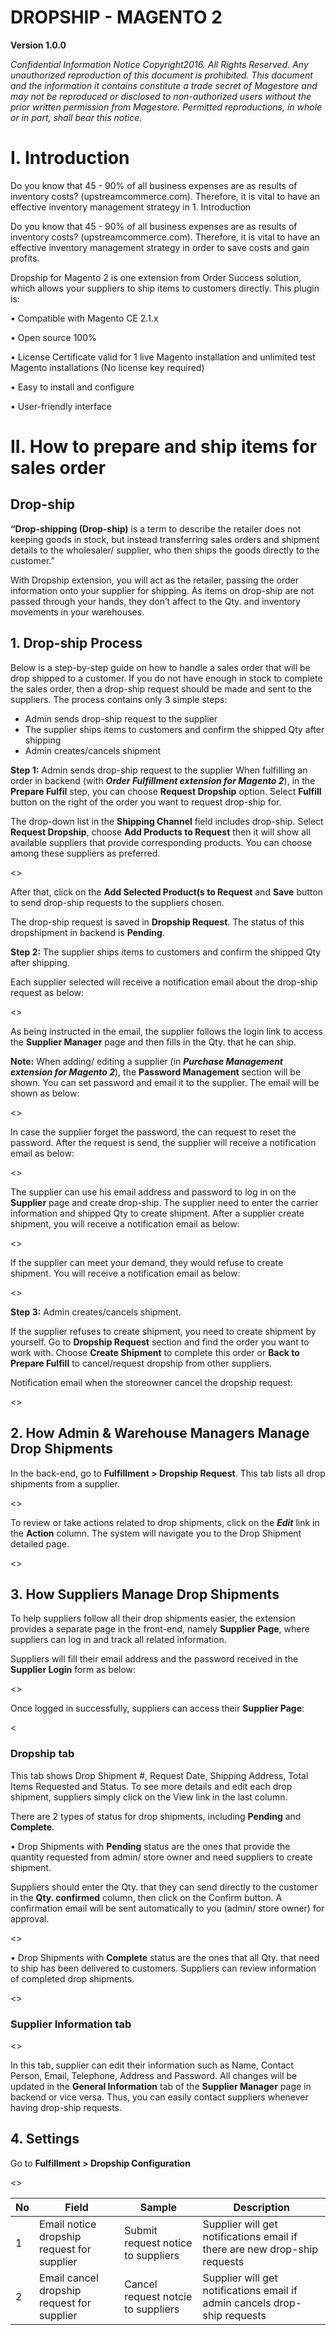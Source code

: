 DROPSHIP - MAGENTO 2
===


**Version 1.0.0**


*Confidential Information Notice
Copyright2016. All Rights Reserved. Any unauthorized reproduction of this document is prohibited.
This document and the information it contains constitute a trade secret of Magestore and may not be reproduced or disclosed to non-authorized users without the prior written permission from Magestore. Permitted reproductions, in whole or in part, shall bear this notice.*


# I. Introduction


Do you know that 45 - 90% of all business expenses are as results of inventory costs? (upstreamcommerce.com). Therefore, it is vital to have an effective inventory management strategy in 1. Introduction

Do you know that 45 - 90% of all business expenses are as results of inventory costs? (upstreamcommerce.com). Therefore, it is vital to have an effective inventory management strategy in order to save costs and gain profits. 

Dropship for Magento 2 is one extension from Order Success solution, which allows your suppliers to ship items to customers directly. This plugin is:

•	Compatible with Magento CE 2.1.x

•	Open source 100%

•	License Certificate valid for 1 live Magento installation and unlimited test Magento installations (No license key required)

•	Easy to install and configure

•	User-friendly interface


# II. How to prepare and ship items for sales order


## Drop-ship

**“Drop-shipping (Drop-ship)** is a term to describe the retailer does not keeping goods in stock, but instead transferring sales orders and shipment details to the wholesaler/ supplier, who then ships the goods directly to the customer.”

With Dropship extension, you will act as the retailer, passing the order information onto your supplier for shipping. As items on drop-ship are not passed through your hands, they don’t affect to the Qty. and inventory movements in your warehouses.


## 1. Drop-ship Process

Below is a step-by-step guide on how to handle a sales order that will be drop shipped to a customer. If you do not have enough in stock to complete the sales order, then a drop-ship request should be made and sent to the suppliers. The process contains only 3 simple steps:

-	Admin sends drop-ship request to the supplier
-	The supplier ships items to customers and confirm the shipped Qty after shipping
-	Admin creates/cancels shipment

**Step 1:** Admin sends drop-ship request to the supplier
When fulfilling an order in backend (with ***Order Fulfillment extension for Magento 2***), in the **Prepare Fulfil** step, you can choose **Request Dropship** option. Select **Fulfill** button on the right of the order you want to request drop-ship for.

The drop-down list in the **Shipping Channel** field includes drop-ship. Select **Request Dropship**, choose **Add Products to Request** then it will show all available suppliers that provide corresponding products. You can choose among these suppliers as preferred.

<<img1>>

After that, click on the **Add Selected Product(s to Request** and **Save** button to send drop-ship requests to the suppliers chosen.

The drop-ship request is saved in **Dropship Request**. The status of this dropshipment in backend is **Pending**.

**Step 2:** The supplier ships items to customers and confirm the shipped Qty after shipping.

Each supplier selected will receive a notification email about the drop-ship request as below: 

<<img2>>

As being instructed in the email, the supplier follows the login link to access the **Supplier Manager** page and then fills in the Qty. that he can ship.

**Note:** When adding/ editing a supplier (in ***Purchase Management extension for Magento 2***), the **Password Management** section will be shown. You can set password and email it to the supplier. The email will be shown as below:

<<img3>>

In case the supplier forget the password, the can request to reset the password. After the request is send, the supplier will receive a notification email as below:

 <<img4>>

The supplier can use his email address and password to log in on the **Supplier** page and create drop-ship.  The supplier need to enter the carrier information and shipped Qty to create shipment. After a supplier create shipment, you will receive a notification email as below:            

<<img5>>

If the supplier can meet your demand, they would refuse to create shipment. You will receive a notification email as below:

<<img6>>

**Step 3:** Admin creates/cancels shipment.

If the supplier refuses to create shipment, you need to create shipment by yourself. Go to **Dropship Request** section and find the order you want to work with. Choose **Create Shipment** to complete this order or **Back to Prepare Fulfill** to cancel/request dropship from other suppliers.

Notification email when the storeowner cancel the dropship request:

<<img7>>


## 2. How Admin & Warehouse Managers Manage Drop Shipments


In the back-end, go to **Fulfillment > Dropship Request**. This tab lists all drop shipments from a supplier. 

<<img8>>

To review or take actions related to drop shipments, click on the ***Edit*** link in the **Action** column. The system will navigate you to the Drop Shipment detailed page.

<<img9>>


## 3. How Suppliers Manage Drop Shipments


To help suppliers follow all their drop shipments easier, the extension provides a separate page in the front-end, namely **Supplier Page**, where suppliers can log in and track all related information.

Suppliers will fill their email address and the password received in the **Supplier Login** form as below:

<<img10>>

Once logged in successfully, suppliers can access their **Supplier Page**:

<<img11>


### Dropship tab


This tab shows Drop Shipment #, Request Date, Shipping Address, Total Items Requested and Status. To see more details and edit each drop shipment, suppliers simply click on the View link in the last column. 

There are 2 types of status for drop shipments, including **Pending** and **Complete**. 

•	Drop Shipments with **Pending** status are the ones that provide the quantity requested from admin/ store owner and need suppliers to create shipment. 

Suppliers should enter the Qty. that they can send directly to the customer in the **Qty. confirmed** column, then click on the Confirm button. A confirmation email will be sent automatically to you (admin/ store owner) for approval.

<<img12>>

•	Drop Shipments with **Complete** status are the ones that all Qty. that need to ship has been delivered to customers. Suppliers can review information of completed drop shipments.

<<img13>>



### Supplier Information tab


<<img14>>

In this tab, supplier can edit their information such as Name, Contact Person, Email, Telephone, Address and Password. All changes will be updated in the **General Information** tab of the **Supplier Manager** page in backend or vice versa. Thus, you can easily contact suppliers whenever having drop-ship requests.


## 4. Settings


Go to **Fulfillment > Dropship Configuration**

<<img15>>


**No**|**Field**|**Sample**|**Description**
---|---|---|---
|1| Email notice dropship request for supplier|Submit request notice to suppliers|Supplier will get notifications email if there are new drop-ship requests|
2| Email cancel dropship request for supplier|Cancel request notcie to suppliers|Supplier will get notifications email if admin cancels drop-ship requests 
